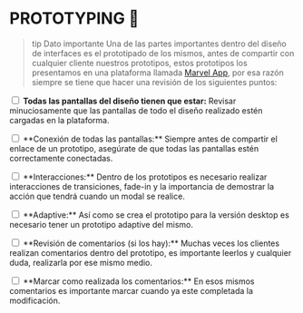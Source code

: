 # PROTOTYPING  🚀 
> tip Dato importante
Una de las partes importantes dentro del diseño de interfaces es el prototipado de los mismos, antes de compartir con cualquier cliente nuestros prototipos, estos prototipos los presentamos en una plataforma llamada [Marvel App](http://www.marvelapp.com), por esa razón siempre se tiene que hacer una revisión de los siguientes puntos:

<input type="checkbox"> **Todas las pantallas del diseño tienen que estar:** <span class='text-grey italic'>Revisar minuciosamente que las pantallas de todo el diseño realizado estén cargadas en la plataforma.</span>
<p><input type="checkbox"> **Conexión de todas las pantallas:** <span class='text-grey italic'>Siempre antes de compartir el enlace de un prototipo, asegúrate de que todas las pantallas estén correctamente conectadas.</span>
<p><input type="checkbox"> **Interacciones:** <span class='text-grey italic'>Dentro de los prototipos es necesario realizar interacciones de transiciones, fade-in y la importancia de demostrar la acción que tendrá cuando un modal se realice.</span>
<p><input type="checkbox"> **Adaptive:** <span class='text-grey italic'>Así como se crea el prototipo para la versión desktop es necesario tener un prototipo adaptive del mismo.</span>
<p><input type="checkbox"> **Revisión de comentarios (si los hay):** <span class='text-grey italic'>Muchas veces los clientes realizan comentarios dentro del prototipo, es importante leerlos y cualquier duda, realizarla por ese mismo medio.</span>
<p><input type="checkbox"> **Marcar como realizada los comentarios:** <span class='text-grey italic'>En esos mismos comentarios es importante marcar cuando ya este completada la modificación.</span>